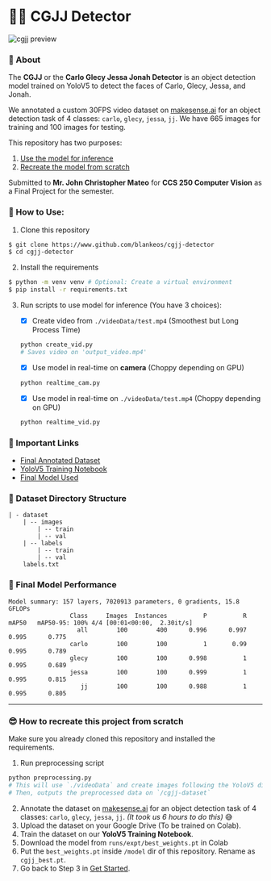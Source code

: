 # 🕵️‍♀️ CGJJ Detector

![cgjj preview](/docs/cgjj-preview.gif)

### 🤔 About

The **CGJJ** or the **Carlo Glecy Jessa Jonah Detector** is an object detection model trained on YoloV5 to detect the faces of Carlo, Glecy, Jessa, and Jonah.

We annotated a custom 30FPS video dataset on [makesense.ai](https://makesense.ai/) for an object detection task of 4 classes: `carlo`, `glecy`, `jessa`, `jj`. We have 665 images for training and 100 images for testing.

This repository has two purposes:

1. [Use the model for inference](#🚀-get-started)
2. [Recreate the model from scratch](#😎-how-to-recreate-this-app-from-scratch)

Submitted to **Mr. John Christopher Mateo** for **CCS 250 Computer Vision** as a Final Project for the semester.

### 🚀 How to Use:

1. Clone this repository

```sh
$ git clone https://www.github.com/blankeos/cgjj-detector
$ cd cgjj-detector
```

2. Install the requirements

```sh
$ python -m venv venv # Optional: Create a virtual environment
$ pip install -r requirements.txt
```

3. Run scripts to use model for inference (You have 3 choices):

   - [x] Create video from `./videoData/test.mp4` (Smoothest but Long Process Time)

   ```sh
   python create_vid.py
   # Saves video on 'output_video.mp4'
   ```

   - [x] Use model in real-time on **camera** (Choppy depending on GPU)

   ```sh
   python realtime_cam.py
   ```

   - [x] Use model in real-time on `./videoData/test.mp4` (Choppy depending on GPU)

   ```sh
   python realtime_vid.py
   ```

### 📝 Important Links

- [Final Annotated Dataset](https://drive.google.com/drive/folders/18rj0MZ2vT_22wnRXBmll7RkDSqnGJXXE?usp=share_link)
- [YoloV5 Training Notebook](https://colab.research.google.com/drive/1qct0OJryhOWcNPBE15wgIgECriVE5X75?usp=sharing)
- [Final Model Used](/model/cgjj_best.pt)

### 📁 Dataset Directory Structure

```
| - dataset
    | -- images
        | -- train
        | -- val
    | -- labels
        | -- train
        | -- val
    labels.txt
```

### 🧠 Final Model Performance

```
Model summary: 157 layers, 7020913 parameters, 0 gradients, 15.8 GFLOPs
                 Class     Images  Instances          P          R      mAP50   mAP50-95: 100% 4/4 [00:01<00:00,  2.30it/s]
                   all        100        400      0.996      0.997      0.995      0.775
                 carlo        100        100          1       0.99      0.995      0.789
                 glecy        100        100      0.998          1      0.995      0.689
                 jessa        100        100      0.999          1      0.995      0.815
                    jj        100        100      0.988          1      0.995      0.805
```

---

### 😎 How to recreate this project from scratch

Make sure you already cloned this repository and installed the requirements.

1. Run preprocessing script

```sh
python preprocessing.py
# This will use `./videoData` and create images following the YoloV5 directory structure
# Then, outputs the preprocessed data on `/cgjj-dataset`
```

2. Annotate the dataset on [makesense.ai](https://makesense.ai/) for an object detection task of 4 classes: `carlo`, `glecy`, `jessa`, `jj`. _(It took us 6 hours to do this)_ 😅
3. Upload the dataset on your Google Drive (To be trained on Colab).
4. Train the dataset on our **YoloV5 Training Notebook**.
5. Download the model from `runs/expt/best_weights.pt` in Colab
6. Put the `best_weights.pt` inside `/model` dir of this repository. Rename as `cgjj_best.pt`.
7. Go back to Step 3 in [Get Started](#🚀-get-started).
